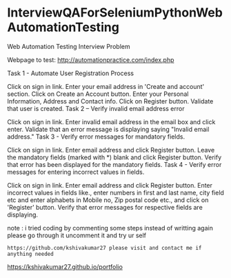 # InterviewQAForSeleniumPythonWebAutomationTesting
Web Automation Testing Interview Problem



 Webpage to test:  http://automationpractice.com/index.php

 Task 1 - Automate User Registration Process

Click on sign in link.
Enter your email address in 'Create and account' section.
Click on Create an Account button.
Enter your Personal Information, Address and Contact info.
Click on Register button.
Validate that user is created.
 Task 2 – Verify invalid email address error

Click on sign in link.
Enter invalid email address in the email box and click enter.
Validate that an error message is displaying saying "Invalid      email address."
 Task 3 - Verify error messages for mandatory fields.

Click on sign in link.
Enter email address and click Register button.
Leave the mandatory fields (marked with *) blank and click Register      button.
Verify that error has been displayed for the mandatory fields.
 Task 4 - Verify error messages for entering incorrect values in fields.

Click on sign in link.
Enter email address and click Register button.
Enter incorrect values in fields like., enter numbers in first and      last name, city field etc and enter alphabets in Mobile no, Zip postal      code etc., and click on 'Register' button.
Verify that error messages for respective fields are displaying.


 note :  i tried coding by commenting some steps instead of writting again please go through it uncomment it and try ur self

    https://github.com/kshivakumar27 please visit and contact me if anything needed

  https://kshivakumar27.github.io/portfolio